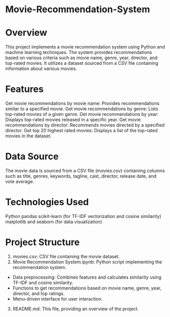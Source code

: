 # Movie-Recommendation-System
# Overview
This project implements a movie recommendation system using Python and machine learning techniques. The system provides recommendations based on various criteria such as movie name, genre, year, director, and top-rated movies. It utilizes a dataset sourced from a CSV file containing information about various movies.

# Features
Get movie recommendations by movie name: Provides recommendations similar to a specified movie.
Get movie recommendations by genre: Lists top-rated movies of a given genre.
Get movie recommendations by year: Displays top-rated movies released in a specific year.
Get movie recommendations by director: Recommends movies directed by a specified director.
Get top 20 highest rated movies: Displays a list of the top-rated movies in the dataset.
# Data Source
The movie data is sourced from a CSV file (movies.csv) containing columns such as title, genres, keywords, tagline, cast, director, release date, and vote average.

# Technologies Used
Python
pandas
scikit-learn (for TF-IDF vectorization and cosine similarity)
matplotlib and seaborn (for data visualization)
# Project Structure
1. movies.csv: CSV file containing the movie dataset.
2. Movie Recommendation System.ipynb: Python script implementing the recommendation system.
- Data preprocessing: Combines features and calculates similarity using TF-IDF and cosine similarity.
- Functions to get recommendations based on movie name, genre, year, director, and top ratings.
- Menu-driven interface for user interaction.
3. README.md: This file, providing an overview of the project.
